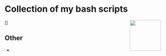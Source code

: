 # Collection of my bash scripts



[<img src="https://upload.wikimedia.org/wikipedia/commons/thumb/4/4b/Bash_Logo_Colored.svg/2048px-Bash_Logo_Colored.svg.png" align="right" width="100">]

## Other
* 
